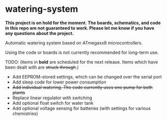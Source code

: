 # watering-system

**This project is on hold for the moment. The boards, schematics, and code in this repo are not guaranteed to work. Please let me know if you have any questions about the project.**

Automatic watering system based on ATmegaxx8 microcontrollers.

Using the code or boards is not currently recommended for long-term use.



TODO:
(items in **bold** are scheduled for the next release. Items which have been dealt with are ~~struck through~~.)
  * Add EEPROM-stored settings, which can be changed over the serial port
  * Add sleep code for lower power consumption
  * ~~Add individual watering. The code currently uses one pump for both plants~~
  * Replace linear regulator with switching
  * Add optional float switch for water tank
  * Add optional voltage sensing for batteries (with settings for various chemistries)
